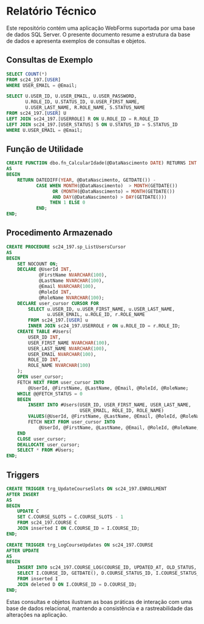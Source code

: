 # Relatório Técnico

Este repositório contém uma aplicação WebForms suportada por uma base de dados SQL Server. O presente documento resume a estrutura da base de dados e apresenta exemplos de consultas e objetos.

## Consultas de Exemplo

```sql
SELECT COUNT(*)
FROM sc24_197.[USER]
WHERE USER_EMAIL = @Email;
```

```sql
SELECT U.USER_ID, U.USER_EMAIL, U.USER_PASSWORD,
       U.ROLE_ID, U.STATUS_ID, U.USER_FIRST_NAME,
       U.USER_LAST_NAME, R.ROLE_NAME, S.STATUS_NAME
FROM sc24_197.[USER] U
LEFT JOIN sc24_197.[USERROLE] R ON U.ROLE_ID = R.ROLE_ID
LEFT JOIN sc24_197.[USER_STATUS] S ON U.STATUS_ID = S.STATUS_ID
WHERE U.USER_EMAIL = @Email;
```

## Função de Utilidade

```sql
CREATE FUNCTION dbo.fn_CalcularIdade(@DataNascimento DATE) RETURNS INT
AS
BEGIN
    RETURN DATEDIFF(YEAR, @DataNascimento, GETDATE()) -
           CASE WHEN MONTH(@DataNascimento)  > MONTH(GETDATE())
                 OR (MONTH(@DataNascimento) = MONTH(GETDATE())
                 AND DAY(@DataNascimento) > DAY(GETDATE()))
                THEN 1 ELSE 0
           END;
END;
```

## Procedimento Armazenado

```sql
CREATE PROCEDURE sc24_197.sp_ListUsersCursor
AS
BEGIN
    SET NOCOUNT ON;
    DECLARE @UserId INT,
            @FirstName NVARCHAR(100),
            @LastName NVARCHAR(100),
            @Email NVARCHAR(100),
            @RoleId INT,
            @RoleName NVARCHAR(100);
    DECLARE user_cursor CURSOR FOR
        SELECT u.USER_ID, u.USER_FIRST_NAME, u.USER_LAST_NAME,
               u.USER_EMAIL, u.ROLE_ID, r.ROLE_NAME
        FROM sc24_197.[USER] u
        INNER JOIN sc24_197.USERROLE r ON u.ROLE_ID = r.ROLE_ID;
    CREATE TABLE #Users(
        USER_ID INT,
        USER_FIRST_NAME NVARCHAR(100),
        USER_LAST_NAME NVARCHAR(100),
        USER_EMAIL NVARCHAR(100),
        ROLE_ID INT,
        ROLE_NAME NVARCHAR(100)
    );
    OPEN user_cursor;
    FETCH NEXT FROM user_cursor INTO
        @UserId, @FirstName, @LastName, @Email, @RoleId, @RoleName;
    WHILE @@FETCH_STATUS = 0
    BEGIN
        INSERT INTO #Users(USER_ID, USER_FIRST_NAME, USER_LAST_NAME,
                           USER_EMAIL, ROLE_ID, ROLE_NAME)
        VALUES(@UserId, @FirstName, @LastName, @Email, @RoleId, @RoleName);
        FETCH NEXT FROM user_cursor INTO
            @UserId, @FirstName, @LastName, @Email, @RoleId, @RoleName;
    END
    CLOSE user_cursor;
    DEALLOCATE user_cursor;
    SELECT * FROM #Users;
END;
```

## Triggers

```sql
CREATE TRIGGER trg_UpdateCourseSlots ON sc24_197.ENROLLMENT
AFTER INSERT
AS
BEGIN
    UPDATE C
    SET C.COURSE_SLOTS = C.COURSE_SLOTS - 1
    FROM sc24_197.COURSE C
    JOIN inserted I ON C.COURSE_ID = I.COURSE_ID;
END;
```

```sql
CREATE TRIGGER trg_LogCourseUpdates ON sc24_197.COURSE
AFTER UPDATE
AS
BEGIN
    INSERT INTO sc24_197.COURSE_LOG(COURSE_ID, UPDATED_AT, OLD_STATUS, NEW_STATUS)
    SELECT I.COURSE_ID, GETDATE(), D.COURSE_STATUS_ID, I.COURSE_STATUS_ID
    FROM inserted I
    JOIN deleted D ON I.COURSE_ID = D.COURSE_ID;
END;
```

Estas consultas e objetos ilustram as boas práticas de interação com uma base de dados relacional, mantendo a consistência e a rastreabilidade das alterações na aplicação.
